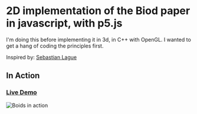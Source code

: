 # 2D implementation of the Biod paper in javascript, with p5.js

I'm doing this before implementing it in 3d, in C++ with OpenGL. I wanted to get a hang of coding the principles first.

Inspired by: [Sebastian Lague](https://youtu.be/bqtqltqcQhw)

## In Action

### [Live Demo](https://rentorious.github.io/boid-js/)

![Boids in action](./boids.gif "Boids flying")
